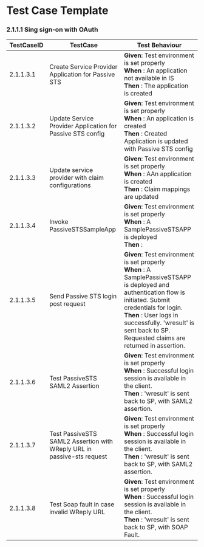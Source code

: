 # Test Case Template

### 2.1.1.1 Sing sign-on with OAuth

| TestCaseID | TestCase                                                                 | Test Behaviour                                                                                                                                                                                            
|------------|--------------------------------------------------------------------------|--------------------------------------------------------------------------------------------------------------------------------------------------------------------------------------
| 2.1.1.3.1  | Create Service Provider Application for Passive STS                      | **Given**: Test environment is set properly</br> **When** : An application not available in IS</br> **Then** : The application  is created
| 2.1.1.3.2  | Update Service Provider Application for Passive STS config               | **Given**: Test environment is set properly</br> **When** : An application is created</br> **Then** : Created Application is updated with Passive STS config  
| 2.1.1.3.3  | Update service provider with claim configurations                        | **Given**: Test environment is set properly</br> **When** : AAn application is created</br> **Then** :  Claim mappings are updated
| 2.1.1.3.4  | Invoke PassiveSTSSampleApp                                               | **Given**: Test environment is set properly</br> **When** : A SamplePassiveSTSAPP is deployed</br> **Then** :   
| 2.1.1.3.5  | Send Passive STS login post request                                      | **Given**: Test environment is set properly</br> **When** : A SamplePassiveSTSAPP is deployed and authentication flow is initiated. Submit credentials for login.</br> **Then** :   User logs in successfully. 'wresult' is sent back to SP. Requested claims are returned in assertion.
| 2.1.1.3.6  | Test PassiveSTS SAML2 Assertion                                          | **Given**: Test environment is set properly</br> **When** : Successful login session is available in the client.</br> **Then** :  'wresult' is sent back to SP, with SAML2 assertion.
| 2.1.1.3.7  | Test PassiveSTS SAML2 Assertion with WReply URL in passive-sts request   | **Given**: Test environment is set properly</br> **When** : Successful login session is available in the client.</br> **Then** :  'wresult' is sent back to SP, with SAML2 assertion.
| 2.1.1.3.8  | Test Soap fault in case invalid WReply URL                               | **Given**: Test environment is set properly</br> **When** : Successful login session is available in the client.</br> **Then** :  'wresult' is sent back to SP, with SOAP Fault.
